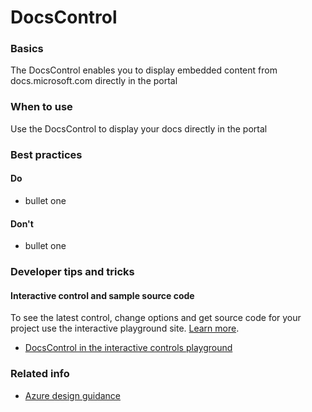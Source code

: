 ﻿# DocsControl

 
<a name="basics"></a>
### Basics
The DocsControl enables you to display embedded content from docs.microsoft.com directly in the portal


<!-- TODO get an IMAGE to embed here -->

<!-- TODO get an SAMPLE CODE to embed here -->

 
<a name="when-to-use"></a>
### When to use
Use the DocsControl to display your docs directly in the portal


 
<a name="best-practices"></a>
### Best practices

<a name="best-practices-do"></a>
#### Do

* bullet one


<a name="best-practices-don-t"></a>
#### Don&#39;t

* bullet one



 
<a name="developer-tips-and-tricks"></a>
### Developer tips and tricks



<a name="developer-tips-and-tricks-interactive-control-and-sample-source-code"></a>
#### Interactive control and sample source code
To see the latest control, change options and get source code for your project use the interactive playground site.  [Learn more](./top-extensions-controls-playground.md).

*  <a href="https://ms.portal.azure.com/?Microsoft_Azure_Playground=true#blade/Microsoft_Azure_Playground/ControlsIndexBlade/DocsControl_create_Playground" target="_blank">DocsControl in the interactive controls playground</a>

 


 
<a name="related-info"></a>
### Related info

* [Azure design guidance](http://aka.ms/portalfx/design)



